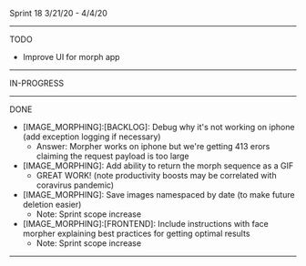 Sprint 18 3/21/20 - 4/4/20

	
------------------------------------
TODO
 - Improve UI for morph app

------------------------------------
IN-PROGRESS

------------------------------------
DONE
- [IMAGE_MORPHING]:[BACKLOG]: Debug why it's not working on iphone (add exception logging if necessary)
	- Answer: Morpher works on iphone but we're getting 413 erors claiming the request payload is too large
- [IMAGE_MORPHING]: Add ability to return the morph sequence as a GIF
	- GREAT WORK! (note productivity boosts may be correlated with coravirus pandemic)
- [IMAGE_MORPHING]: Save images namespaced by date (to make future deletion easier)
	- Note: Sprint scope increase
- [IMAGE_MORPHING]:[FRONTEND]: Include instructions with face morpher explaining best practices for getting optimal results
	- Note: Sprint scope increase
------------------------------------
